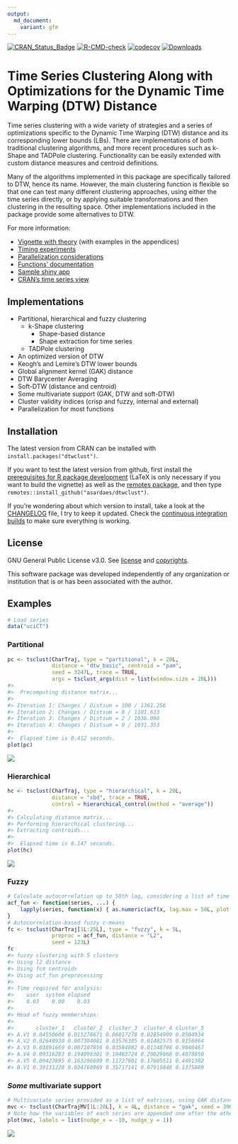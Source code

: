 ```yaml
---
output:
  md_document:
    variant: gfm
---
```


<!-- README.md is generated from README.Rmd. Please edit that file -->

[![CRAN\_Status\_Badge](http://www.r-pkg.org/badges/version/dtwclust)](https://cran.r-project.org/package=dtwclust)
[![R-CMD-check](https://github.com/asardaes/dtwclust/workflows/R-CMD-check/badge.svg)](https://github.com/asardaes/dtwclust/actions)
[![codecov](https://codecov.io/gh/asardaes/dtwclust/branch/master/graph/badge.svg)](https://codecov.io/gh/asardaes/dtwclust)
[![Downloads](http://cranlogs.r-pkg.org/badges/dtwclust)](https://cran.r-project.org/package=dtwclust)

# Time Series Clustering Along with Optimizations for the Dynamic Time Warping (DTW) Distance

Time series clustering with a wide variety of strategies and a series of
optimizations specific to the Dynamic Time Warping (DTW) distance and
its corresponding lower bounds (LBs). There are implementations of both
traditional clustering algorithms, and more recent procedures such as
k-Shape and TADPole clustering. Functionality can be easily extended
with custom distance measures and centroid definitions.

Many of the algorithms implemented in this package are specifically
tailored to DTW, hence its name. However, the main clustering function
is flexible so that one can test many different clustering approaches,
using either the time series directly, or by applying suitable
transformations and then clustering in the resulting space. Other
implementations included in the package provide some alternatives to
DTW.

For more information:

-   [Vignette with
    theory](https://cran.r-project.org/web/packages/dtwclust/vignettes/dtwclust.pdf)
    (with examples in the appendices)
-   [Timing
    experiments](https://cran.r-project.org/web/packages/dtwclust/vignettes/timing-experiments.html)
-   [Parallelization
    considerations](https://cran.r-project.org/web/packages/dtwclust/vignettes/parallelization-considerations.html)
-   [Functions’
    documentation](https://cran.r-project.org/web/packages/dtwclust/dtwclust.pdf)
-   [Sample shiny
    app](https://asardaes.shinyapps.io/dtwclust-tsclust-interactive/)
-   [CRAN’s time series
    view](https://cran.r-project.org/web/views/TimeSeries.html)

## Implementations

-   Partitional, hierarchical and fuzzy clustering
    -   k-Shape clustering
        -   Shape-based distance
        -   Shape extraction for time series
    -   TADPole clustering
-   An optimized version of DTW
-   Keogh’s and Lemire’s DTW lower bounds
-   Global alignment kernel (GAK) distance
-   DTW Barycenter Averaging
-   Soft-DTW (distance and centroid)
-   Some multivariate support (GAK, DTW and soft-DTW)
-   Cluster validity indices (crisp and fuzzy, internal and external)
-   Parallelization for most functions

## Installation

The latest version from CRAN can be installed with
`install.packages("dtwclust")`.

If you want to test the latest version from github, first install the
[prerequisites for R package
development](https://support.rstudio.com/hc/en-us/articles/200486498-Package-Development-Prerequisites)
(LaTeX is only necessary if you want to build the vignette) as well as
the [remotes package](https://cran.r-project.org/package=remotes), and
then type `remotes::install_github("asardaes/dtwclust")`.

If you’re wondering about which version to install, take a look at the
[CHANGELOG](CHANGELOG.md) file, I try to keep it updated. Check the
[continuous integration
builds](https://github.com/asardaes/dtwclust/actions) to make sure
everything is working.

## License

GNU General Public License v3.0. See [license](LICENSE) and
[copyrights](inst/COPYRIGHTS).

This software package was developed independently of any organization or
institution that is or has been associated with the author.

## Examples

``` r
# Load series
data("uciCT")
```

### Partitional

``` r
pc <- tsclust(CharTraj, type = "partitional", k = 20L, 
              distance = "dtw_basic", centroid = "pam", 
              seed = 3247L, trace = TRUE,
              args = tsclust_args(dist = list(window.size = 20L)))
#> 
#>  Precomputing distance matrix...
#> 
#> Iteration 1: Changes / Distsum = 100 / 1361.256
#> Iteration 2: Changes / Distsum = 8 / 1101.633
#> Iteration 3: Changes / Distsum = 2 / 1036.096
#> Iteration 4: Changes / Distsum = 0 / 1031.353
#> 
#>  Elapsed time is 0.412 seconds.
plot(pc)
```

![](README-partitional-1.png)<!-- -->

### Hierarchical

``` r
hc <- tsclust(CharTraj, type = "hierarchical", k = 20L, 
              distance = "sbd", trace = TRUE,
              control = hierarchical_control(method = "average"))
#> 
#> Calculating distance matrix...
#> Performing hierarchical clustering...
#> Extracting centroids...
#> 
#>  Elapsed time is 0.147 seconds.
plot(hc)
```

![](README-hierarchical-1.png)<!-- -->

### Fuzzy

``` r
# Calculate autocorrelation up to 50th lag, considering a list of time series as input
acf_fun <- function(series, ...) {
    lapply(series, function(x) { as.numeric(acf(x, lag.max = 50L, plot = FALSE)$acf) })
}
# Autocorrelation-based fuzzy c-means
fc <- tsclust(CharTraj[1L:25L], type = "fuzzy", k = 5L,
              preproc = acf_fun, distance = "L2",
              seed = 123L)
fc
#> fuzzy clustering with 5 clusters
#> Using l2 distance
#> Using fcm centroids
#> Using acf_fun preprocessing
#> 
#> Time required for analysis:
#>    user  system elapsed 
#>    0.03    0.00    0.03 
#> 
#> Head of fuzzy memberships:
#> 
#>       cluster_1   cluster_2  cluster_3  cluster_4 cluster_5
#> A.V1 0.04550608 0.015278671 0.06017278 0.02854909 0.8504934
#> A.V2 0.02649930 0.007304681 0.03576385 0.01482575 0.9156064
#> A.V3 0.03891669 0.007107856 0.03584082 0.01348798 0.9046467
#> A.V4 0.09316283 0.194096301 0.10463724 0.20029868 0.4078050
#> A.V5 0.09423895 0.163296699 0.11727901 0.17605511 0.4491302
#> B.V1 0.39131228 0.034768969 0.35717141 0.07915848 0.1375889
```

### *Some* multivariate support

``` r
# Multivariate series provided as a list of matrices, using GAK distance
mvc <- tsclust(CharTrajMV[1L:20L], k = 4L, distance = "gak", seed = 390L)
# Note how the variables of each series are appended one after the other in the plot
plot(mvc, labels = list(nudge_x = -10, nudge_y = 1))
```

![](README-multivariate-1.png)<!-- -->
